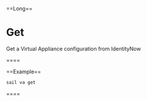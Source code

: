 ==Long==

# Get

Get a Virtual Appliance configuration from IdentityNow

====

==Example==
```bash
sail va get
```
====